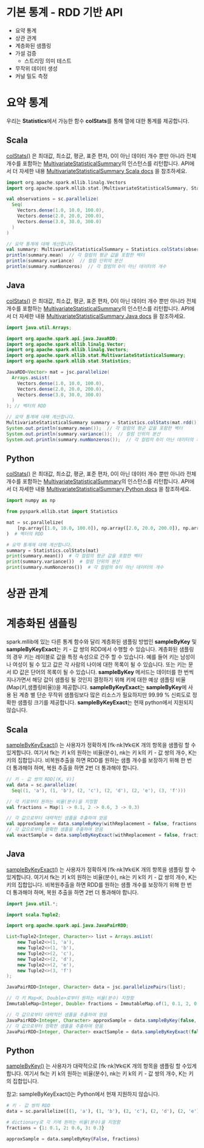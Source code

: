 # 기본 통계 - RDD 기반 API
* 요약 통계
* 상관 관계
* 계층화된 샘플링
* 가설 검증
  * 스트리밍 의미 테스트
* 무작위 데이터 생성
* 커널 밀도 측정

# 요약 통계

우리는 **Statistics**에서 가능한 함수 **colStats**를 통해 열에 대한 통계를 제공합니다.

## Scala

[colStats()](https://spark.apache.org/docs/latest/api/scala/index.html#org.apache.spark.mllib.stat.Statistics$) 은 최대값, 최소값, 평균, 표준 편차, 0이 아닌 데이터 개수 뿐만 아니라 전체 개수를 포함하는 [MultivariateStatisticalSummary](https://spark.apache.org/docs/latest/api/scala/index.html#org.apache.spark.mllib.stat.MultivariateStatisticalSummary)의 인스턴스를 리턴합니다.
API에서 더 자세한 내용 [MultivariateStatisticalSummary Scala docs](https://spark.apache.org/docs/latest/api/scala/index.html#org.apache.spark.mllib.stat.MultivariateStatisticalSummary) 을 참조하세요.

```scala
import org.apache.spark.mllib.linalg.Vectors
import org.apache.spark.mllib.stat.{MultivariateStatisticalSummary, Statistics}

val observations = sc.parallelize(
  Seq(
    Vectors.dense(1.0, 10.0, 100.0),
    Vectors.dense(2.0, 20.0, 200.0),
    Vectors.dense(3.0, 30.0, 300.0)
  )
)

// 요약 통계에 대해 계산합니다.
val summary: MultivariateStatisticalSummary = Statistics.colStats(observations)
println(summary.mean)  // 각 컬럼의 평균 값을 포함한 벡터
println(summary.variance)  // 컬럼 단위의 분산
println(summary.numNonzeros)  // 각 컬럼의 0이 아닌 데이터의 개수
```

## Java

[colStats()](https://spark.apache.org/docs/latest/api/java/org/apache/spark/mllib/stat/Statistics.html) 은 최대값, 최소값, 평균, 표준 편차, 0이 아닌 데이터 개수 뿐만 아니라 전체 개수를 포함하는 [MultivariateStatisticalSummary](https://spark.apache.org/docs/latest/api/java/org/apache/spark/mllib/stat/MultivariateStatisticalSummary.html)의 인스턴스를 리턴합니다.
API에서 더 자세한 내용 [MultivariateStatisticalSummary Java docs](https://spark.apache.org/docs/latest/api/java/org/apache/spark/mllib/stat/MultivariateStatisticalSummary.html) 을 참조하세요.

```java
import java.util.Arrays;

import org.apache.spark.api.java.JavaRDD;
import org.apache.spark.mllib.linalg.Vector;
import org.apache.spark.mllib.linalg.Vectors;
import org.apache.spark.mllib.stat.MultivariateStatisticalSummary;
import org.apache.spark.mllib.stat.Statistics;

JavaRDD<Vector> mat = jsc.parallelize(
  Arrays.asList(
    Vectors.dense(1.0, 10.0, 100.0),
    Vectors.dense(2.0, 20.0, 200.0),
    Vectors.dense(3.0, 30.0, 300.0)
  )
); // 벡터의 RDD

// 요약 통계에 대해 계산합니다.
MultivariateStatisticalSummary summary = Statistics.colStats(mat.rdd());
System.out.println(summary.mean());  // 각 컬럼의 평균 값을 포함한 벡터
System.out.println(summary.variance());  // 컬럼 단위의 분산
System.out.println(summary.numNonzeros());  // 각 컬럼의 0이 아닌 데이터의 개수
```

## Python

[colStats()](https://spark.apache.org/docs/latest/api/python/pyspark.mllib.html#pyspark.mllib.stat.Statistics.colStats) 은 최대값, 최소값, 평균, 표준 편차, 0이 아닌 데이터 개수 뿐만 아니라 전체 개수를 포함하는 [MultivariateStatisticalSummary](https://spark.apache.org/docs/latest/api/python/pyspark.mllib.html#pyspark.mllib.stat.MultivariateStatisticalSummary)의 인스턴스를 리턴합니다.
API에서 더 자세한 내용 [MultivariateStatisticalSummary Python docs](https://spark.apache.org/docs/latest/api/python/pyspark.mllib.html#pyspark.mllib.stat.MultivariateStatisticalSummary) 을 참조하세요.

```python
import numpy as np

from pyspark.mllib.stat import Statistics

mat = sc.parallelize(
    [np.array([1.0, 10.0, 100.0]), np.array([2.0, 20.0, 200.0]), np.array([3.0, 30.0, 300.0])]
)  # 벡터의 RDD

# 요약 통계에 대해 계산합니다.
summary = Statistics.colStats(mat)
print(summary.mean())  # 각 컬럼의 평균 값을 포함한 벡터
print(summary.variance())  # 컬럼 단위의 분산
print(summary.numNonzeros())  # 각 컬럼의 0이 아닌 데이터의 개수
```

# 상관 관계

# 계층화된 샘플링

spark.mllib에 있는 다른 통계 함수와 달리 계층화된 샘플링 방법인 **sampleByKey** 및 **sampleByKeyExact**는 키 - 값 쌍의 RDD에서 수행할 수 있습니다. 계층화된 샘플링의 경우 키는 레이블로 값을 특정 속성으로 간주 할 수 있습니다. 예를 들어 키는 남성이나 여성이 될 수 있고 값은 각 사람의 나이에 대한 목록이 될 수 있습니다. 또는 키는 문서 ID 값은 단어의 목록이 될 수 있습니다. **sampleByKey** 메서드는 데이터를 한 번씩 지나가면서 해당 값이 샘플링 될 것인지 결정하기 위해 키에 대한 예상 샘플링 비율(Map(키,샘플링비율))을 제공합니다. **sampleByKeyExact**는 **sampleByKey**에 사용 된 계층 별 단순 무작위 샘플링보다 많은 리소스가 필요하지만 99.99 % 신뢰도로 정확한 샘플링 크기를 제공합니다. **sampleByKeyExact**는 현재 python에서 지원되지 않습니다.

## Scala

[sampleByKeyExact()](https://spark.apache.org/docs/latest/api/scala/index.html#org.apache.spark.rdd.PairRDDFunctions) 는 사용자가 정확하게 ⌈fk⋅nk⌉∀k∈K 개의 항목을 샘플링 할 수있게합니다. 여기서 fk는 키 k의 원하는 비율(분수), nk는 키 k의 키 - 값 쌍의 개수, K는 키의 집합입니다. 비복원추출을 하면 RDD를 원하는 샘플 개수를 보장하기 위해 한 번 더 통과해야 하며, 복원 추출을 하면 2번 더 통과해야 합니다.

```scala
// 키 - 값 쌍의 RDD[(K, V)]
val data = sc.parallelize(
  Seq((1, 'a'), (1, 'b'), (2, 'c'), (2, 'd'), (2, 'e'), (3, 'f')))

// 각 키로부터 원하는 비율(분수)을 지정함
val fractions = Map(1 -> 0.1, 2 -> 0.6, 3 -> 0.3)

// 각 값으로부터 대략적인 샘플을 추출하여 얻음
val approxSample = data.sampleByKey(withReplacement = false, fractions = fractions)
// 각 값으로부터 정확한 샘플을 추출하여 얻음
val exactSample = data.sampleByKeyExact(withReplacement = false, fractions = fractions)
```

## Java

[sampleByKeyExact()](https://spark.apache.org/docs/latest/api/java/org/apache/spark/api/java/JavaPairRDD.html) 는 사용자가 정확하게 ⌈fk⋅nk⌉∀k∈K 개의 항목을 샘플링 할 수있게합니다. 여기서 fk는 키 k의 원하는 비율(분수), nk는 키 k의 키 - 값 쌍의 개수, K는 키의 집합입니다. 비복원추출을 하면 RDD를 원하는 샘플 개수를 보장하기 위해 한 번 더 통과해야 하며, 복원 추출을 하면 2번 더 통과해야 합니다.

```java
import java.util.*;

import scala.Tuple2;

import org.apache.spark.api.java.JavaPairRDD;

List<Tuple2<Integer, Character>> list = Arrays.asList(
    new Tuple2<>(1, 'a'),
    new Tuple2<>(1, 'b'),
    new Tuple2<>(2, 'c'),
    new Tuple2<>(2, 'd'),
    new Tuple2<>(2, 'e'),
    new Tuple2<>(3, 'f')
);

JavaPairRDD<Integer, Character> data = jsc.parallelizePairs(list);

// 각 키 Map<K, Double>로부터 원하는 비율(분수) 지정함 
ImmutableMap<Integer, Double> fractions = ImmutableMap.of(1, 0.1, 2, 0.6, 3, 0.3);

// 각 값으로부터 대략적인 샘플을 추출하여 얻음
JavaPairRDD<Integer, Character> approxSample = data.sampleByKey(false, fractions);
// 각 값으로부터 정확한 샘플을 추출하여 얻음
JavaPairRDD<Integer, Character> exactSample = data.sampleByKeyExact(false, fractions);
```

## Python

[sampleByKey()](https://spark.apache.org/docs/latest/api/python/pyspark.html#pyspark.RDD.sampleByKey) 는 사용자가 대략적으로 ⌈fk⋅nk⌉∀k∈K 개의 항목을 샘플링 할 수있게합니다. 여기서 fk는 키 k의 원하는 비율(분수), nk는 키 k의 키 - 값 쌍의 개수, K는 키의 집합입니다.

참고: sampleByKeyExact()는 Python에서 현재 지원하지 않습니다.

```python
# 키 - 값 쌍의 RDD
data = sc.parallelize([(1, 'a'), (1, 'b'), (2, 'c'), (2, 'd'), (2, 'e'), (3, 'f')])

# dictionary로 각 키에 원하는 비율(분수)을 지정함
fractions = {1: 0.1, 2: 0.6, 3: 0.3}

approxSample = data.sampleByKey(False, fractions)
```
